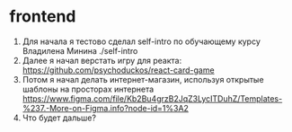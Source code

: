 # frontend

1. Для начала я тестово сделал self-intro по обучающему курсу Владилена Минина ./self-intro
2. Далее я начал верстать игру для реакта: https://github.com/psychoduckos/react-card-game
3. Потом я начал делать интернет-магазин, используя открытые шаблоны на просторах интернета
https://www.figma.com/file/Kb2Bu4grzB2JqZ3LycITDuhZ/Templates-%237.-More-on-Figma.info?node-id=1%3A2
4. Что будет дальше? 